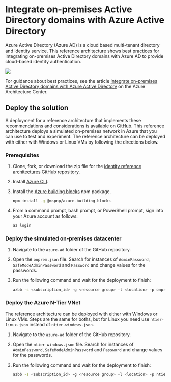 # Integrate on-premises Active Directory domains with Azure Active Directory

Azure Active Directory (Azure AD) is a cloud based multi-tenant directory and identity service. This reference architecture shows best practices for integrating on-premises Active Directory domains with Azure AD to provide cloud-based identity authentication.

![](https://docs.microsoft.com/azure/architecture/reference-architectures/identity/images/azure-ad.png)

For guidance about best practices, see the article [Integrate on-premises Active Directory domains with Azure Active Directory](https://docs.microsoft.com/azure/architecture/reference-architectures/identity/azure-ad) on the Azure Architecture Center.

## Deploy the solution

A deployment for a reference architecture that implements these recommendations and considerations is available on [GitHub][github]. This reference architecture deploys a simulated on-premises network in Azure that you can use to test and experiment. The reference architecture can be deployed with either with Windows or Linux VMs by following the directions below.

### Prerequisites

1. Clone, fork, or download the zip file for the [identity reference architectures](https://github.com/mspnp/identity-reference-architectures) GitHub repository.

2. Install [Azure CLI](https://docs.microsoft.com/en-us/cli/azure/install-azure-cli?view=azure-cli-latest).

3. Install the [Azure building blocks](https://github.com/mspnp/template-building-blocks/wiki/Install-Azure-Building-Blocks) npm package.

   ```bash
   npm install -g @mspnp/azure-building-blocks
   ```

4. From a command prompt, bash prompt, or PowerShell prompt, sign into your Azure account as follows:

   ```bash
   az login
   ```

### Deploy the simulated on-premises datacenter

1. Navigate to the `azure-ad` folder of the GitHub repository.

2. Open the `onprem.json` file. Search for instances of `AdminPassword`, `SafeModeAdminPassword` and `Password` and change values for the passwords.

3. Run the following command and wait for the deployment to finish:

    ```bash
    azbb -s <subscription_id> -g <resource group> -l <location> -p onprem.json --deploy
    ```

### Deploy the Azure N-Tier VNet

The reference architecture can be deployed with either with Windows or Linux VMs. Steps are the same for boths, but for Linux you need use `ntier-linux.json` instead of `ntier-windows.json`.

1. Navigate to the `azure-ad` folder of the GitHub repository.

2. Open the `ntier-windows.json` file. Search for instances of `AdminPassword`, `SafeModeAdminPassword` and `Password` and change values for the passwords.

3. Run the following command and wait for the deployment to finish:

    ```bash
    azbb -s <subscription_id> -g <resource group> -l <location> -p ntier-windows.json --deploy
    ```

<!-- links -->
[github]: https://github.com/mspnp/identity-reference-architectures/tree/master/azure-ad

